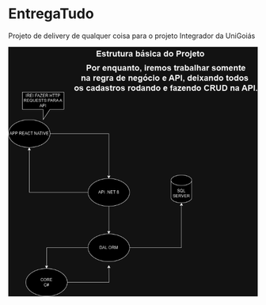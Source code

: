 # EntregaTudo

Projeto de delivery de qualquer coisa para o projeto Integrador da UniGoiás

![alt text](diagram.png)